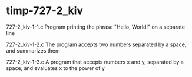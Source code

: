# timp-727-2_kiv
727-2_kiv-1-1.c
Program printing the phrase "Hello, World!" on a separate line

727-2_kiv-1-2.c
The program accepts two numbers separated by a space, and summarizes them

727-2_kiv-1-3.c
A program that accepts numbers x and y, separated by a space, and evaluates x to the power of y
